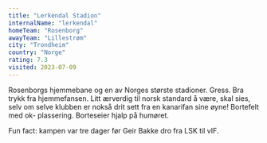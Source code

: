 ```yaml
---
title: "Lerkendal Stadion"
internalName: "lerkendal"
homeTeam: "Rosenborg"
awayTeam: "Lillestrøm"
city: "Trondheim"
country: "Norge"
rating: 7.3
visited: 2023-07-09
---
```


Rosenborgs hjemmebane og en av Norges største stadioner. Gress. Bra trykk fra hjemmefansen. Litt ærverdig til norsk standard å være, skal sies, selv om selve klubben er nokså drit sett fra en kanarifan sine øyne! Bortefelt med ok- plassering. Borteseier hjalp på humøret.

Fun fact: kampen var tre dager før Geir Bakke dro fra LSK til vIF.
